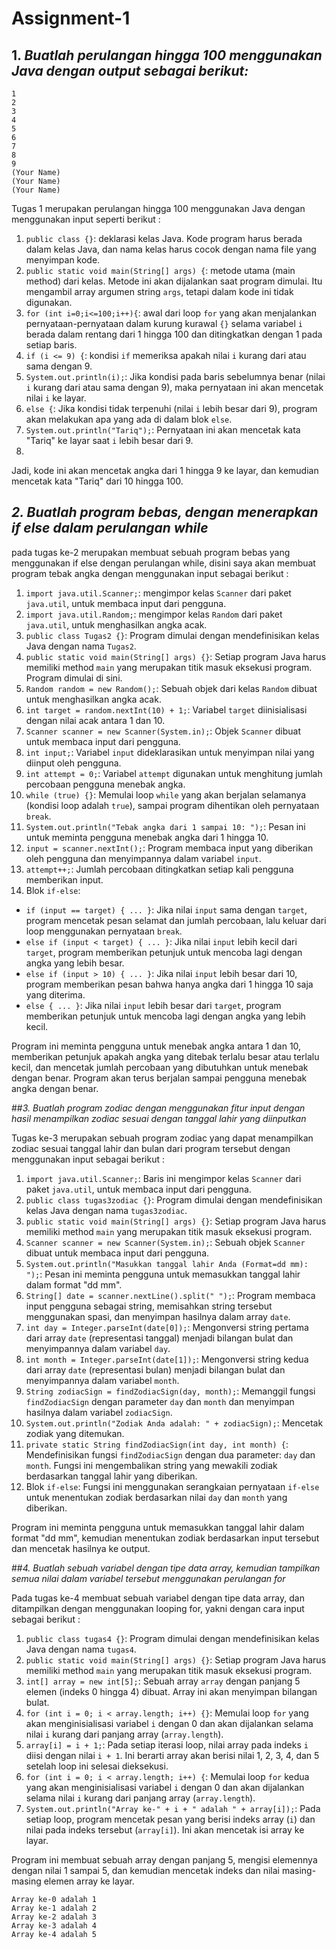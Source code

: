 # Assignment-1

## 1. _Buatlah perulangan hingga 100 menggunakan Java dengan output sebagai berikut:_
    1
    2
    3
    4
    5
    6
    7
    8
    9
    (Your Name)
    (Your Name)
    (Your Name)
    
Tugas 1 merupakan perulangan hingga 100 menggunakan Java dengan menggunakan input seperti berikut :

1. `public class {}`: deklarasi kelas Java. Kode program harus berada dalam kelas Java, dan nama kelas harus cocok dengan nama file yang menyimpan kode.
2. `public static void main(String[] args) {`: metode utama (main method) dari kelas. Metode ini akan dijalankan saat program dimulai. Itu mengambil array argumen string `args`, tetapi dalam kode ini tidak digunakan.
3. `for (int i=0;i<=100;i++){`: awal dari loop `for` yang akan menjalankan pernyataan-pernyataan dalam kurung kurawal `{}` selama variabel `i` berada dalam rentang dari 1 hingga 100 dan ditingkatkan dengan 1 pada setiap baris.
4. `if (i <= 9) {`: kondisi `if` memeriksa apakah nilai `i` kurang dari atau sama dengan 9.
5. `System.out.println(i);`: Jika kondisi pada baris sebelumnya benar (nilai `i` kurang dari atau sama dengan 9), maka pernyataan ini akan mencetak nilai `i` ke layar.
6. `else {`: Jika kondisi tidak terpenuhi (nilai `i` lebih besar dari 9), program akan melakukan apa yang ada di dalam blok `else`.
7. `System.out.println("Tariq");`: Pernyataan ini akan mencetak kata "Tariq" ke layar saat `i` lebih besar dari 9.
8. 
Jadi, kode ini akan mencetak angka dari 1 hingga 9 ke layar, dan kemudian mencetak kata "Tariq" dari 10 hingga 100.


## _2. Buatlah program bebas, dengan menerapkan if else dalam perulangan while_

pada tugas ke-2 merupakan membuat sebuah program bebas yang menggunakan if else dengan perulangan while, disini saya akan membuat program tebak angka dengan menggunakan input sebagai berikut :

1. `import java.util.Scanner;`: mengimpor kelas `Scanner` dari paket `java.util`, untuk membaca input dari pengguna.
2. `import java.util.Random;`: mengimpor kelas `Random` dari paket `java.util`, untuk menghasilkan angka acak.
3. `public class Tugas2 {}`: Program dimulai dengan mendefinisikan kelas Java dengan nama `Tugas2`.
4. `public static void main(String[] args) {}`: Setiap program Java harus memiliki method `main` yang merupakan titik masuk eksekusi program. Program dimulai di sini.
5. `Random random = new Random();`: Sebuah objek dari kelas `Random` dibuat untuk menghasilkan angka acak.
6. `int target = random.nextInt(10) + 1;`: Variabel `target` diinisialisasi dengan nilai acak antara 1 dan 10.
7. `Scanner scanner = new Scanner(System.in);`: Objek `Scanner` dibuat untuk membaca input dari pengguna.
8. `int input;`: Variabel `input` dideklarasikan untuk menyimpan nilai yang diinput oleh pengguna.
9. `int attempt = 0;`: Variabel `attempt` digunakan untuk menghitung jumlah percobaan pengguna menebak angka.
10. `while (true) {}`: Memulai loop `while` yang akan berjalan selamanya (kondisi loop adalah `true`), sampai program dihentikan oleh pernyataan `break`.
11. `System.out.println("Tebak angka dari 1 sampai 10: ");`: Pesan ini untuk meminta pengguna menebak angka dari 1 hingga 10.
12. `input = scanner.nextInt();`: Program membaca input yang diberikan oleh pengguna dan menyimpannya dalam variabel `input`.
13. `attempt++;`: Jumlah percobaan ditingkatkan setiap kali pengguna memberikan input.
14. Blok `if-else`:
   - `if (input == target) { ... }`: Jika nilai `input` sama dengan `target`, program mencetak pesan selamat dan jumlah percobaan, lalu keluar dari loop menggunakan pernyataan `break`.
   - `else if (input < target) { ... }`: Jika nilai `input` lebih kecil dari `target`, program memberikan petunjuk untuk mencoba lagi dengan angka yang lebih besar.
   - `else if (input > 10) { ... }`: Jika nilai `input` lebih besar dari 10, program memberikan pesan bahwa hanya angka dari 1 hingga 10 saja yang diterima.
   - `else { ... }`: Jika nilai `input` lebih besar dari `target`, program memberikan petunjuk untuk mencoba lagi dengan angka yang lebih kecil.

Program ini meminta pengguna untuk menebak angka antara 1 dan 10, memberikan petunjuk apakah angka yang ditebak terlalu besar atau terlalu kecil, dan mencetak jumlah percobaan yang dibutuhkan untuk menebak dengan benar. Program akan terus berjalan sampai pengguna menebak angka dengan benar.


##_3. Buatlah program zodiac dengan menggunakan fitur input dengan hasil menampilkan zodiac sesuai dengan tanggal lahir yang diinputkan_

Tugas ke-3 merupakan sebuah program zodiac yang dapat menampilkan zodiac sesuai tanggal lahir dan bulan dari program tersebut dengan menggunakan input sebagai berikut :

1. `import java.util.Scanner;`: Baris ini mengimpor kelas `Scanner` dari paket `java.util`, untuk membaca input dari pengguna.
2. `public class tugas3zodiac {}`: Program dimulai dengan mendefinisikan kelas Java dengan nama `tugas3zodiac`.
3. `public static void main(String[] args) {}`: Setiap program Java harus memiliki method `main` yang merupakan titik masuk eksekusi program.
4. `Scanner scanner = new Scanner(System.in);`: Sebuah objek `Scanner` dibuat untuk membaca input dari pengguna.
5. `System.out.println("Masukkan tanggal lahir Anda (Format=dd mm): ");`: Pesan ini meminta pengguna untuk memasukkan tanggal lahir dalam format "dd mm".
6. `String[] date = scanner.nextLine().split(" ");`: Program membaca input pengguna sebagai string, memisahkan string tersebut menggunakan spasi, dan menyimpan hasilnya dalam array `date`.
7. `int day = Integer.parseInt(date[0]);`: Mengonversi string pertama dari array `date` (representasi tanggal) menjadi bilangan bulat dan menyimpannya dalam variabel `day`.
8. `int month = Integer.parseInt(date[1]);`: Mengonversi string kedua dari array `date` (representasi bulan) menjadi bilangan bulat dan menyimpannya dalam variabel `month`.
9. `String zodiacSign = findZodiacSign(day, month);`: Memanggil fungsi `findZodiacSign` dengan parameter `day` dan `month` dan menyimpan hasilnya dalam variabel `zodiacSign`.
10. `System.out.println("Zodiak Anda adalah: " + zodiacSign);`: Mencetak zodiak yang ditemukan.
11. `private static String findZodiacSign(int day, int month) {`: Mendefinisikan fungsi `findZodiacSign` dengan dua parameter: `day` dan `month`. Fungsi ini mengembalikan string yang mewakili zodiak berdasarkan tanggal lahir yang diberikan.
12. Blok `if-else`: Fungsi ini menggunakan serangkaian pernyataan `if-else` untuk menentukan zodiak berdasarkan nilai `day` dan `month` yang diberikan.

Program ini meminta pengguna untuk memasukkan tanggal lahir dalam format "dd mm", kemudian menentukan zodiak berdasarkan input tersebut dan mencetak hasilnya ke output.


##_4. Buatlah sebuah variabel dengan tipe data array, kemudian tampilkan semua nilai dalam variabel tersebut menggunakan perulangan for_

Pada tugas ke-4 membuat sebuah variabel dengan tipe data array, dan ditampilkan dengan menggunakan looping for, yakni dengan cara input sebagai berikut :

1. `public class tugas4 {}`: Program dimulai dengan mendefinisikan kelas Java dengan nama `tugas4`.
2. `public static void main(String[] args) {}`: Setiap program Java harus memiliki method `main` yang merupakan titik masuk eksekusi program.
3. `int[] array = new int[5];`: Sebuah array `array` dengan panjang 5 elemen (indeks 0 hingga 4) dibuat. Array ini akan menyimpan bilangan bulat.
4. `for (int i = 0; i < array.length; i++) {}`: Memulai loop `for` yang akan menginisialisasi variabel `i` dengan 0 dan akan dijalankan selama nilai `i` kurang dari panjang array (`array.length`).
5. `array[i] = i + 1;`: Pada setiap iterasi loop, nilai array pada indeks `i` diisi dengan nilai `i + 1`. Ini berarti array akan berisi nilai 1, 2, 3, 4, dan 5 setelah loop ini selesai dieksekusi.
6. `for (int i = 0; i < array.length; i++) {`: Memulai loop `for` kedua yang akan menginisialisasi variabel `i` dengan 0 dan akan dijalankan selama nilai `i` kurang dari panjang array (`array.length`).
7. `System.out.println("Array ke-" + i + " adalah " + array[i]);`: Pada setiap loop, program mencetak pesan yang berisi indeks array (`i`) dan nilai pada indeks tersebut (`array[i]`). Ini akan mencetak isi array ke layar.
   
Program ini membuat sebuah array dengan panjang 5, mengisi elemennya dengan nilai 1 sampai 5, dan kemudian mencetak indeks dan nilai masing-masing elemen array ke layar.

```
Array ke-0 adalah 1
Array ke-1 adalah 2
Array ke-2 adalah 3
Array ke-3 adalah 4
Array ke-4 adalah 5
```
